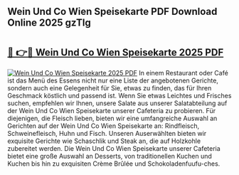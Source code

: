 ## Wein Und Co Wien Speisekarte PDF Download Online 2025 gzTlg

# <h2><a href="http://gcdksow.nevu.top/?p=Wein+Und+Co+Wien+Speisekarte">🔗 👉🔴 Wein Und Co Wien Speisekarte 2025 PDF</a></h2>

[![Wein Und Co Wien Speisekarte 2025 PDF](https://i.imgur.com/dBaPXMq.png)](http://gcdksow.nevu.top/?p=Wein+Und+Co+Wien+Speisekarte)
In einem Restaurant oder Café ist das Menü des Essens nicht nur eine Liste der angebotenen Gerichte, sondern auch eine Gelegenheit für Sie, etwas zu finden, das für Ihren Geschmack köstlich und passend ist. Wenn Sie etwas Leichtes und Frisches suchen, empfehlen wir Ihnen, unsere Salate aus unserer Salatabteilung auf der Wein Und Co Wien Speisekarte unserer Cafeteria zu probieren. Für diejenigen, die Fleisch lieben, bieten wir eine umfangreiche Auswahl an Gerichten auf der Wein Und Co Wien Speisekarte an: Rindfleisch, Schweinefleisch, Huhn und Fisch. Unseren Auserwählten bieten wir exquisite Gerichte wie Schaschlik und Steak an, die auf Holzkohle zubereitet werden. Die Wein Und Co Wien Speisekarte unserer Cafeteria bietet eine große Auswahl an Desserts, von traditionellen Kuchen und Kuchen bis hin zu exquisiten Crème Brûlée und Schokoladenfuufu-ches.
